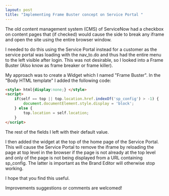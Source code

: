 ```yaml
---
layout: post
title: "Implementing Frame Buster concept on Service Portal "
---
```


The old content management system (CMS) of ServiceNow had a checkbox on content pages that (if checked) would cause the side to break any iframe and open the site using the entire browser window.

I needed to do this using the Service Portal instead for a customer as the service portal was loading with the nav_to.do and thus had the entire menu to the left visible after login. This was not desirable, so I looked into a Frame Buster (Also know as frame breaker or frame killer).

My approach was to create a Widget which I named "Frame Buster". In the "Body HTML template" I added the following code:

```html
<style> html{display:none;} </style>
<script>
    if(self == top || top.location.href.indexOf('sp_config') > -1) {
        document.documentElement.style.display = 'block';
    } else {
        top.location = self.location;
    }
</script>
```

The rest of the fields I left with their default value.

I then added the widget at the top of the home page of the Service Portal. This will cause the Service Portal to remove the iframe by reloading the page at top level in the browser if the page is not already at the top level and only of the page is not being displayed from a URL containing sp_config. The latter is important as the Brand Editor will otherwise stop working.

I hope that you find this useful.

Improvements suggestions or comments are welcomed!